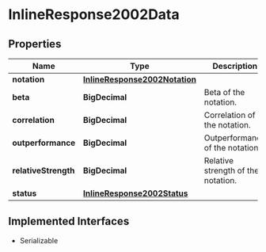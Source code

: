 

# InlineResponse2002Data


## Properties

Name | Type | Description | Notes
------------ | ------------- | ------------- | -------------
**notation** | [**InlineResponse2002Notation**](InlineResponse2002Notation.md) |  |  [optional]
**beta** | **BigDecimal** | Beta of the notation. |  [optional]
**correlation** | **BigDecimal** | Correlation of the notation. |  [optional]
**outperformance** | **BigDecimal** | Outperformance of the notation. |  [optional]
**relativeStrength** | **BigDecimal** | Relative strength of the notation. |  [optional]
**status** | [**InlineResponse2002Status**](InlineResponse2002Status.md) |  |  [optional]


## Implemented Interfaces

* Serializable



